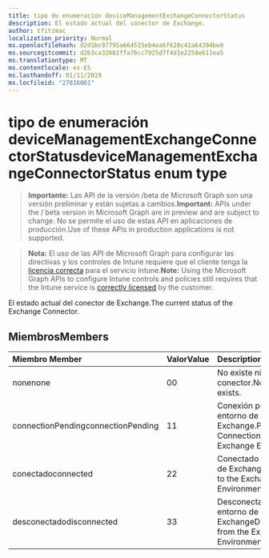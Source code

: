 ```yaml
---
title: tipo de enumeración deviceManagementExchangeConnectorStatus
description: El estado actual del conector de Exchange.
author: tfitzmac
localization_priority: Normal
ms.openlocfilehash: d2d1bc97795a664515eb4ea6f620c41a64394be0
ms.sourcegitcommit: d2b3ca32602ffa76cc7925d7f4d1e2258e611ea5
ms.translationtype: MT
ms.contentlocale: es-ES
ms.lasthandoff: 01/11/2019
ms.locfileid: "27816061"
---
```

# <a name="devicemanagementexchangeconnectorstatus-enum-type"></a><span data-ttu-id="9baf6-103">tipo de enumeración deviceManagementExchangeConnectorStatus</span><span class="sxs-lookup"><span data-stu-id="9baf6-103">deviceManagementExchangeConnectorStatus enum type</span></span>

> <span data-ttu-id="9baf6-104">**Importante:** Las API de la versión /beta de Microsoft Graph son una versión preliminar y están sujetas a cambios.</span><span class="sxs-lookup"><span data-stu-id="9baf6-104">**Important:** APIs under the / beta version in Microsoft Graph are in preview and are subject to change.</span></span> <span data-ttu-id="9baf6-105">No se permite el uso de estas API en aplicaciones de producción.</span><span class="sxs-lookup"><span data-stu-id="9baf6-105">Use of these APIs in production applications is not supported.</span></span>

> <span data-ttu-id="9baf6-106">**Nota:** El uso de las API de Microsoft Graph para configurar las directivas y los controles de Intune requiere que el cliente tenga la [licencia correcta](https://go.microsoft.com/fwlink/?linkid=839381) para el servicio Intune.</span><span class="sxs-lookup"><span data-stu-id="9baf6-106">**Note:** Using the Microsoft Graph APIs to configure Intune controls and policies still requires that the Intune service is [correctly licensed](https://go.microsoft.com/fwlink/?linkid=839381) by the customer.</span></span>

<span data-ttu-id="9baf6-107">El estado actual del conector de Exchange.</span><span class="sxs-lookup"><span data-stu-id="9baf6-107">The current status of the Exchange Connector.</span></span>
## <a name="members"></a><span data-ttu-id="9baf6-108">Miembros</span><span class="sxs-lookup"><span data-stu-id="9baf6-108">Members</span></span>
|<span data-ttu-id="9baf6-109">Miembro	</span><span class="sxs-lookup"><span data-stu-id="9baf6-109">Member</span></span>|<span data-ttu-id="9baf6-110">Valor</span><span class="sxs-lookup"><span data-stu-id="9baf6-110">Value</span></span>|<span data-ttu-id="9baf6-111">Description</span><span class="sxs-lookup"><span data-stu-id="9baf6-111">Description</span></span>|
|:---|:---|:---|
|<span data-ttu-id="9baf6-112">none</span><span class="sxs-lookup"><span data-stu-id="9baf6-112">none</span></span>|<span data-ttu-id="9baf6-113">0</span><span class="sxs-lookup"><span data-stu-id="9baf6-113">0</span></span>|<span data-ttu-id="9baf6-114">No existe ningún conector.</span><span class="sxs-lookup"><span data-stu-id="9baf6-114">No Connector exists.</span></span>|
|<span data-ttu-id="9baf6-115">connectionPending</span><span class="sxs-lookup"><span data-stu-id="9baf6-115">connectionPending</span></span>|<span data-ttu-id="9baf6-116">1</span><span class="sxs-lookup"><span data-stu-id="9baf6-116">1</span></span>|<span data-ttu-id="9baf6-117">Conexión pendiente al entorno de Exchange.</span><span class="sxs-lookup"><span data-stu-id="9baf6-117">Pending Connection to the Exchange Environment.</span></span>|
|<span data-ttu-id="9baf6-118">conectado</span><span class="sxs-lookup"><span data-stu-id="9baf6-118">connected</span></span>|<span data-ttu-id="9baf6-119">2</span><span class="sxs-lookup"><span data-stu-id="9baf6-119">2</span></span>|<span data-ttu-id="9baf6-120">Conectado al entorno de Exchange</span><span class="sxs-lookup"><span data-stu-id="9baf6-120">Connected to the Exchange Environment</span></span>|
|<span data-ttu-id="9baf6-121">desconectado</span><span class="sxs-lookup"><span data-stu-id="9baf6-121">disconnected</span></span>|<span data-ttu-id="9baf6-122">3</span><span class="sxs-lookup"><span data-stu-id="9baf6-122">3</span></span>|<span data-ttu-id="9baf6-123">Desconectado desde el entorno de Exchange</span><span class="sxs-lookup"><span data-stu-id="9baf6-123">Disconnected from the Exchange Environment</span></span>|





